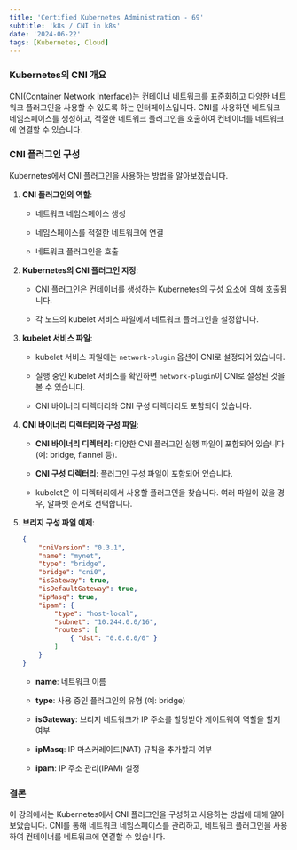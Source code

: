 ```yaml
--- 
title: 'Certified Kubernetes Administration - 69'
subtitle: 'k8s / CNI in k8s'
date: '2024-06-22'
tags: [Kubernetes, Cloud]
---
```


### Kubernetes의 CNI 개요

CNI(Container Network Interface)는 컨테이너 네트워크를 표준화하고 다양한 네트워크 플러그인을 사용할 수 있도록 하는 인터페이스입니다. CNI를 사용하면 네트워크 네임스페이스를 생성하고, 적절한 네트워크 플러그인을 호출하여 컨테이너를 네트워크에 연결할 수 있습니다.

### CNI 플러그인 구성

Kubernetes에서 CNI 플러그인을 사용하는 방법을 알아보겠습니다.

1. **CNI 플러그인의 역할**:
    
    - 네트워크 네임스페이스 생성
    
    - 네임스페이스를 적절한 네트워크에 연결
    
    - 네트워크 플러그인을 호출

2. **Kubernetes의 CNI 플러그인 지정**:
    
    - CNI 플러그인은 컨테이너를 생성하는 Kubernetes의 구성 요소에 의해 호출됩니다.
    
    - 각 노드의 kubelet 서비스 파일에서 네트워크 플러그인을 설정합니다.

3. **kubelet 서비스 파일**:
    
    - kubelet 서비스 파일에는 `network-plugin` 옵션이 CNI로 설정되어 있습니다.
    
    - 실행 중인 kubelet 서비스를 확인하면 `network-plugin`이 CNI로 설정된 것을 볼 수 있습니다.
    
    - CNI 바이너리 디렉터리와 CNI 구성 디렉터리도 포함되어 있습니다.

4. **CNI 바이너리 디렉터리와 구성 파일**:
    
    - **CNI 바이너리 디렉터리**: 다양한 CNI 플러그인 실행 파일이 포함되어 있습니다 (예: bridge, flannel 등).
    
    - **CNI 구성 디렉터리**: 플러그인 구성 파일이 포함되어 있습니다.
    
    - kubelet은 이 디렉터리에서 사용할 플러그인을 찾습니다. 여러 파일이 있을 경우, 알파벳 순서로 선택합니다.

5. **브리지 구성 파일 예제**:
    ```json
    {
        "cniVersion": "0.3.1",
        "name": "mynet",
        "type": "bridge",
        "bridge": "cni0",
        "isGateway": true,
        "isDefaultGateway": true,
        "ipMasq": true,
        "ipam": {
            "type": "host-local",
            "subnet": "10.244.0.0/16",
            "routes": [
                { "dst": "0.0.0.0/0" }
            ]
        }
    }
    ```
    
    - **name**: 네트워크 이름
    
    - **type**: 사용 중인 플러그인의 유형 (예: bridge)
    
    - **isGateway**: 브리지 네트워크가 IP 주소를 할당받아 게이트웨이 역할을 할지 여부
    
    - **ipMasq**: IP 마스커레이드(NAT) 규칙을 추가할지 여부
    
    - **ipam**: IP 주소 관리(IPAM) 설정

### 결론

이 강의에서는 Kubernetes에서 CNI 플러그인을 구성하고 사용하는 방법에 대해 알아보았습니다. CNI를 통해 네트워크 네임스페이스를 관리하고, 네트워크 플러그인을 사용하여 컨테이너를 네트워크에 연결할 수 있습니다. 